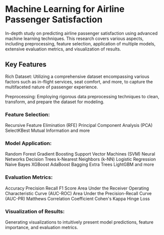 # Machine Learning for Airline Passenger Satisfaction
In-depth study on predicting airline passenger satisfaction using advanced machine learning techniques. This research covers various aspects, including preprocessing, feature selection, application of multiple models, extensive evaluation metrics, and visualization of results.

## Key Features
Rich Dataset: Utilizing a comprehensive dataset encompassing various factors such as in-flight services, seat comfort, and more, to capture the multifaceted nature of passenger experience.

Preprocessing: Employing rigorous data preprocessing techniques to clean, transform, and prepare the dataset for modeling.

### Feature Selection:

Recursive Feature Elimination (RFE)
Principal Component Analysis (PCA)
SelectKBest
Mutual Information
and more

### Model Application:

Random Forest
Gradient Boosting
Support Vector Machines (SVM)
Neural Networks
Decision Trees
k-Nearest Neighbors (k-NN)
Logistic Regression
Naive Bayes
XGBoost
AdaBoost
Bagging
Extra Trees
LightGBM
and more

### Evaluation Metrics:

Accuracy
Precision
Recall
F1 Score
Area Under the Receiver Operating Characteristic Curve (AUC-ROC)
Area Under the Precision-Recall Curve (AUC-PR)
Matthews Correlation Coefficient
Cohen's Kappa
Hinge Loss

### Visualization of Results: 
Generating visualizations to intuitively present model predictions, feature importance, and evaluation metrics.
